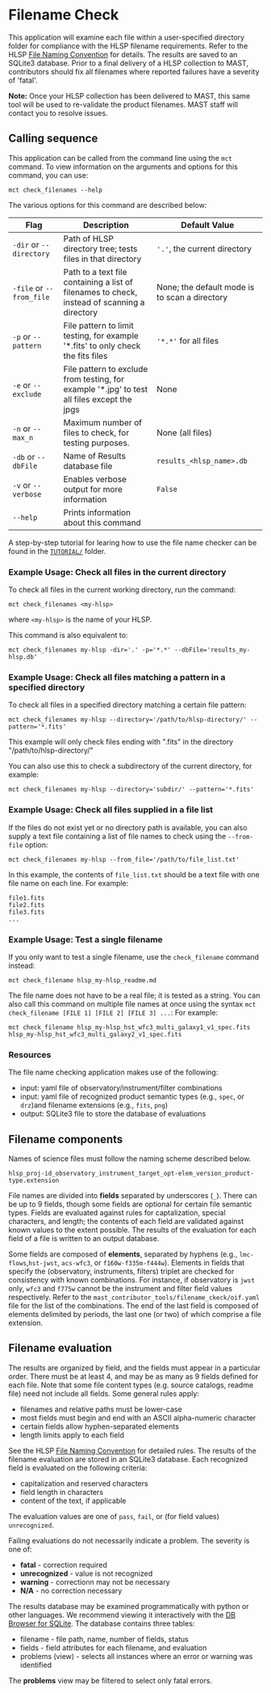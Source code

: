 # Filename Check

This application will examine each file within a user-specified directory folder for compliance with the HLSP filename requirements. Refer to the HLSP [File Naming Convention](https://outerspace.stsci.edu/display/MASTDOCS/File+Naming+Convention) for details. The results are saved to an SQLite3 database. Prior to a final delivery of a HLSP collection to MAST, contributors should fix all filenames where reported failures have a severity of 'fatal'.

**Note:** Once your HLSP collection has been delivered to MAST, this same tool will be used to re-validate the product filenames. MAST staff will contact you to resolve issues.

## Calling sequence

This application can be called from the command line using the `mct` command. To view information on the arguments and options for this command, you can use:

```shell
mct check_filenames --help
```

The various options for this command are described below:

| Flag                       | Description                                                                | Default Value                      |
| ---------------------------| -------------------------------------------------------------------------- | ---------------------------------- |
| `-dir` or `--directory` | Path of HLSP directory tree; tests files in that directory                    | `'.'`, the current directory       |
| `-file` or `--from_file` | Path to a text file containing a list of filenames to check, instead of scanning a directory | None; the default mode is to scan a directory
| `-p` or `--pattern`     | File pattern to limit testing, for example '*.fits' to only check the fits files | `'*.*'` for all files           |
| `-e` or `--exclude`     | File pattern to exclude from testing, for example '*.jpg' to test all files except the jpgs | None                 |
| `-n` or `--max_n`       | Maximum number of files to check, for testing purposes.                       | None (all files)                   |
| `-db` or `--dbFile`     | Name of Results database file                                                 | `results_<hlsp_name>.db`           |
| `-v` or `--verbose`     | Enables verbose output for more information                                   | `False`                            |
| `--help`                | Prints information about this command                                         |                                    |

A step-by-step tutorial for learing how to use the file name checker can be found in the [`TUTORIAL/`](https://github.com/spacetelescope/mast_contributor_tools/blob/dev/TUTORIAL/tutorial_readme.md) folder.

### Example Usage: Check all files in the current directory

To check all files in the current working directory, run the command:

```shell 
mct check_filenames <my-hlsp>
```

where `<my-hlsp>` is the name of your HLSP.

This command is also equivalent to:

```shell 
mct check_filenames my-hlsp -dir='.' -p='*.*' --dbFile='results_my-hlsp.db'
```

### Example Usage: Check all files matching a pattern in a specified directory

To check all files in a specified directory matching a certain file pattern:

```shell 
mct check_filenames my-hlsp --directory='/path/to/hlsp-directory/' --pattern='*.fits'
```

This example will only check files ending with ".fits" in the directory "/path/to/hlsp-directory/"


You can also use this to check a subdirectory of the current directory, for example:

```shell 
mct check_filenames my-hlsp --directory='subdir/' --pattern='*.fits'
```

### Example Usage: Check all files supplied in a file list

If the files do not exist yet or no directory path is available, you can also supply a text file containing a list of file names to check using the `--from-file` option: 

```shell 
mct check_filenames my-hlsp --from_file='/path/to/file_list.txt'
```

In this example, the contents of `file_list.txt` should be a text file with one file name on each line. For example:
``` 
file1.fits
file2.fits
file3.fits
...
```

### Example Usage: Test a single filename

If you only want to test a single filename, use the `check_filename` command instead:

```shell 
mct check_filename hlsp_my-hlsp_readme.md
```

The file name does not have to be a real file; it is tested as a string. You can also call this command on multiple file names at once using the syntax `mct check_filename [FILE 1] [FILE 2] [FILE 3] ...`: For example:

```shell 
mct check_filename hlsp_my-hlsp_hst_wfc3_multi_galaxy1_v1_spec.fits hlsp_my-hlsp_hst_wfc3_multi_galaxy2_v1_spec.fits
```

### Resources

The file name checking application makes use of the following:

* input: yaml file of observatory/instrument/filter combinations
* input: yaml file of recognized product semantic types (e.g., `spec`, or `drz`)and filename extensions (e.g., `fits`, `png`)
* output: SQLite3 file to store the database of evaluations

## Filename components
Names of science files must follow the naming scheme described below.

`hlsp_proj-id_observatory_instrument_target_opt-elem_version_product-type.extension`

File names are divided into **fields** separated by underscores (`_`). There can be up to 9 fields, though some fields are optional for certain file semantic types. Fields are evaluated against rules for captalization, special characters, and length; the contents of each field are validated against known values to the extent possible. The results of the evaluation for each field of a file is written to an output database.

Some fields are composed of **elements**, separated by hyphens (e.g., `lmc-flows`,`hst-jwst`, `acs-wfc3`, or `f160w-f335m-f444w`). Elements in fields that specify the (observatory, instruments, filters) triplet are checked for consistency with known combinations. For instance, if observatory is `jwst` only, `wfc3` and `f775w` cannot be the instrument and filter field values respectively. Refer to the `mast_contributor_tools/filename_ckeck/oif.yaml` file for the list of the combinations. The end of the last field is composed of elements delimited by periods, the last one (or two) of which comprise a file extension.

## Filename evaluation

The results are organized by field, and the fields must appear in a particular order. There must be at least 4, and may be as many as 9 fields defined for each file. Note that some file content types (e.g. source catalogs, readme file) need not include all fields. Some general rules apply:

* filenames and relative paths must be lower-case
* most fields must begin and end with an ASCII alpha-numeric character
* certain fields allow hyphen-separated elements
* length limits apply to each field

See the HLSP [File Naming Convention](https://outerspace.stsci.edu/display/MASTDOCS/File+Naming+Convention) for detailed rules. The results of the filename evaluation are stored in an SQLite3 database. Each recognized field is evaluated on the following criteria:

* capitalization and reserved characters
* field length in characters
* content of the text, if applicable

The evaluation values are one of `pass`, `fail`, or (for field values) `unrecognized`.

Failing evaluations do not necessarily indicate a problem. The severity is one of:

* **fatal** - correction required
* **unrecognized** - value is not recognized
* **warning** - correctionn may not be necessary
* **N/A** - no correction necessary

The results database may be examined programmatically with python or other languages. We recommend viewing it interactively with the [DB Browser for SQLite](https://sqlitebrowser.org/). The database contains three tables:

* filename - file path, name, number of fields, status
* fields - field attributes for each filename, and evaluation
* problems (view) - selects all instances where an error or warning was identified

The **problems** view may be filtered to select only fatal errors.
